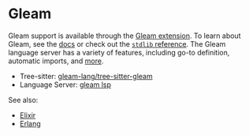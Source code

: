 # Gleam

Gleam support is available through the [Gleam extension](https://github.com/gleam-lang/zed-gleam). To learn about Gleam, see the [docs](https://gleam.run/documentation/) or check out the [`stdlib` reference](https://hexdocs.pm/gleam_stdlib/). The Gleam language server has a variety of features, including go-to definition, automatic imports, and [more](https://gleam.run/language-server/).

- Tree-sitter: [gleam-lang/tree-sitter-gleam](https://github.com/gleam-lang/tree-sitter-gleam)
- Language Server: [gleam lsp](https://github.com/gleam-lang/gleam/tree/main/compiler-core/src/language_server)

See also:

- [Elixir](./elixir.md)
- [Erlang](./erlang.md)
